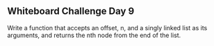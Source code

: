 ## Whiteboard Challenge Day 9
Write a function that accepts an offset, n, and a singly linked list as its arguments, and returns the nth node from the end of the list.
